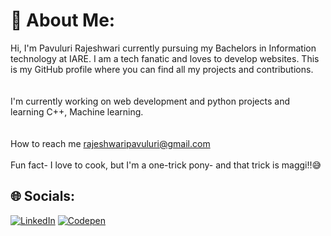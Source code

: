 # 💫 About Me:
Hi, I'm Pavuluri Rajeshwari currently pursuing my Bachelors in Information technology at IARE. I am a tech fanatic and loves to develop websites. This is my GitHub profile where you can find all my projects and contributions. <br><br><br>I'm currently working on web development and python projects and learning C++, Machine learning.<br><br><br>How to reach me rajeshwaripavuluri@gmail.com<br><br>Fun fact- I love to cook, but I'm a one-trick pony- and that trick is maggi!!:sweat_smile: <br>


## 🌐 Socials:
[![LinkedIn](https://img.shields.io/badge/LinkedIn-%230077B5.svg?logo=linkedin&logoColor=white)](https://linkedin.com/in/https://www.linkedin.com/in/pavuluri-rajeshwari-497a34210/) [![Codepen](https://img.shields.io/badge/Codepen-000000?style=for-the-badge&logo=codepen&logoColor=white)](https://codepen.io/https://codepen.io/rajeshwari015) 
 
